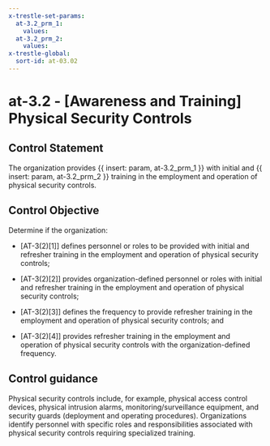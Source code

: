 ```yaml
---
x-trestle-set-params:
  at-3.2_prm_1:
    values:
  at-3.2_prm_2:
    values:
x-trestle-global:
  sort-id: at-03.02
---
```


# at-3.2 - \[Awareness and Training\] Physical Security Controls

## Control Statement

The organization provides {{ insert: param, at-3.2_prm_1 }} with initial and {{ insert: param, at-3.2_prm_2 }} training in the employment and operation of physical security controls.

## Control Objective

Determine if the organization:

- \[AT-3(2)[1]\] defines personnel or roles to be provided with initial and refresher training in the employment and operation of physical security controls;

- \[AT-3(2)[2]\] provides organization-defined personnel or roles with initial and refresher training in the employment and operation of physical security controls;

- \[AT-3(2)[3]\] defines the frequency to provide refresher training in the employment and operation of physical security controls; and

- \[AT-3(2)[4]\] provides refresher training in the employment and operation of physical security controls with the organization-defined frequency.

## Control guidance

Physical security controls include, for example, physical access control devices, physical intrusion alarms, monitoring/surveillance equipment, and security guards (deployment and operating procedures). Organizations identify personnel with specific roles and responsibilities associated with physical security controls requiring specialized training.
